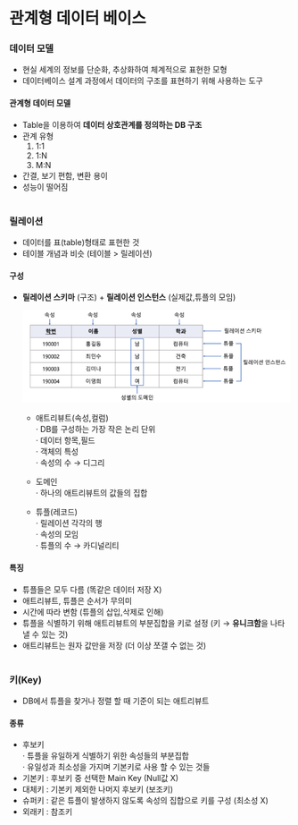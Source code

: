# 관계형 데이터 베이스 

### 데이터 모델
- 현실 세계의 정보를 단순화, 추상화하여 체계적으로 표현한 모형 
- 데이터베이스 설계 과정에서 데이터의 구조를 표현하기 위해 사용하는 도구 

#### 관계형 데이터 모델
- Table을 이용하여 **데이터 상호관계를 정의하는 DB 구조** 
- 관계 유형 
  1) 1:1   
  2) 1:N    
  3) M:N   
- 간결, 보기 편함, 변환 용이
- 성능이 떨어짐 

#
### 릴레이션 
- 데이터를 표(table)형태로 표현한 것 
- 테이블 개념과 비슷 (테이블 > 릴레이션)

#### 구성
- **릴레이션 스키마** (구조) + **릴레이션 인스턴스** (실제값,튜플의 모임)   

  <img src="/Oracle/img/릴레이션.png">

  - 애트리뷰트(속성,컬럼)   
   ·	DB를 구성하는 가장 작은 논리 단위    
   · 데이터 항목,필드    
   · 객체의 특성	   
   · 속성의 수 → 디그리    
   
  - 도메인        
   · 하나의 애트리뷰트의 값들의 집합    
   
  - 튜플(레코드)     
   · 릴레이션 각각의 행    
   · 속성의 모임    
   · 튜플의 수 → 카디널리티    
  
#### 특징
- 튜플들은 모두 다름 (똑같은 데이터 저장 X) 
- 애트리뷰트, 튜플은 순서가 무의미 
- 시간에 따라 변함 (튜플의 삽입,삭제로 인해)
- 튜플을 식별하기 위해 애트리뷰트의 부분집합을 키로 설정 (키 → **유니크함**을 나타낼 수 있는 것) 
- 애트리뷰트는 원자 값만을 저장 (더 이상 쪼갤 수 없는 것)
  

#
### 키(Key) 
- DB에서 튜플을 찾거나 정렬 할 때 기준이 되는 애트리뷰트 

#### 종류
- 후보키    
  · 튜플을 유일하게 식별하기 위한 속성들의 부분집합       
  · 유일성과 최소성을 가지며 기본키로 사용 할 수 있는 것들
- 기본키 : 후보키 중 선택한 Main Key (Null값 X) 
- 대체키 : 기본키 제외한 나머지 후보키 (보조키) 
- 슈퍼키 : 같은 튜플이 발생하지 않도록 속성의 집합으로 키를 구성 (최소성 X)
- 외래키 : 참조키



  

